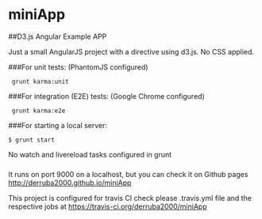 # miniApp
##D3.js Angular Example APP

Just a small AngularJS project with a directive using d3.js. No CSS applied.


###For unit tests:
(PhantomJS configured)
``` shell
 grunt karma:unit
```

###For integration (E2E) tests:
(Google Chrome configured)
``` shell
 grunt karma:e2e
```

###For starting a local server:
``` shell
$ grunt start
```

No watch and livereload tasks configured in grunt

###
It runs on port 9000 on a localhost, but you can check it on Github pages
http://derruba2000.github.io/miniApp

This project is configured for travis CI check please .travis.yml file and the respective jobs at
https://travis-ci.org/derruba2000/miniApp




